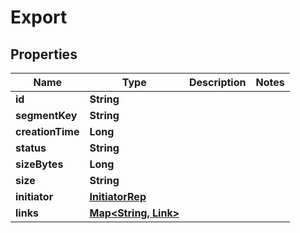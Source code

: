 

# Export


## Properties

Name | Type | Description | Notes
------------ | ------------- | ------------- | -------------
**id** | **String** |  | 
**segmentKey** | **String** |  | 
**creationTime** | **Long** |  | 
**status** | **String** |  | 
**sizeBytes** | **Long** |  | 
**size** | **String** |  | 
**initiator** | [**InitiatorRep**](InitiatorRep.md) |  | 
**links** | [**Map&lt;String, Link&gt;**](Link.md) |  | 



